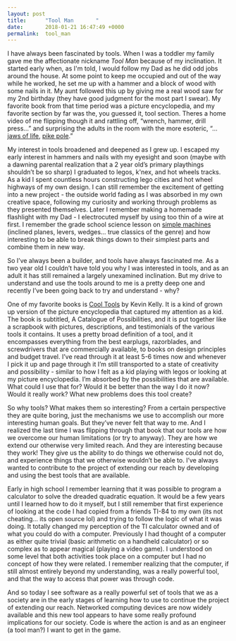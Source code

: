 ```yaml
---
layout: post
title:      "Tool Man       "
date:       2018-01-21 16:47:49 +0000
permalink:  tool_man
---
```


I have always been fascinated by tools. When I was a toddler my family gave me the affectionate nickname *Tool Man* because of my inclination. It started early when, as I'm told, I would follow my Dad as he did odd jobs around the house. At some point to keep me occupied and out of the way while he worked, he set me up with a hammer and a block of wood with some nails in it. My aunt followed this up by giving me a real wood saw for my 2nd birthday (they have good judgment for the most part I swear). My favorite book from that time period was a picture encyclopedia, and my favorite section by far was the, you guessed it, tool section. Theres a home video of me flipping though it and rattling off, “wrench, hammer, drill press…” and surprising the adults in the room with the more esoteric, “… [jaws of life](http://i.ebayimg.com/00/s/NTY3WDg0Nw==/z/fq0AAOSwf-VWXaOW/$_32.JPG?set_id=880000500F), [pike pole](https://www.duosafety.com/products/pike-poles/).” 

My interest in tools broadened and deepened as I grew up. I escaped my early interest in hammers and nails with my eyesight and soon (maybe with a dawning parental realization that a 2 year old’s primary playthings shouldn’t be so sharp) I graduated to legos, k'nex, and hot wheels tracks. As a kid I spent countless hours constructing lego cities and hot wheel highways of my own design. I can still remember the excitement of getting into a new project - the outside world fading as I was absorbed in my own creative space, following my curiosity and working through problems as they presented themselves. Later I remember making a homemade flashlight with my Dad - I electrocuted myself by using too thin of a wire at first. I remember the grade school science lesson on [simple machines](https://i.ytimg.com/vi/fvOmaf2GfCY/maxresdefault.jpg) (inclined planes, levers, wedges… true classics of the genre) and how interesting to be able to break things down to their simplest parts and combine them in new way. 

So I’ve always been a builder, and tools have always fascinated me. As a two year old I couldn’t have told you why I was interested in tools, and as an adult it has still remained a largely unexamined inclination. But my drive to understand and use the tools around to me is a pretty deep one and recently I’ve been going back to try and understand - why?

One of my favorite books is [Cool Tools](https://www.goodreads.com/book/show/18528382-cool-tools) by Kevin Kelly. It is a kind of grown up version of the picture encyclopedia that captured my attention as a kid. The book is subtitled, A Catalogue of Possibilities, and it is put together like a scrapbook with pictures, descriptions, and testimonials of the various tools it contains. It uses a pretty broad definition of a tool, and it encompasses everything from the best earplugs, razorblades, and screwdrivers that are commercially available, to books on design principles and budget travel. I’ve read through it at least 5-6 times now and whenever I pick it up and page through it I’m still transported to a state of creativity and possibility  - similar to how I felt as a kid playing with legos or looking at my picture encyclopedia. I’m absorbed by the possibilities that are available. What could I use that for? Would it be better than the way I do it now? Would it really work? What new problems does this tool create? 

So why tools? What makes them so interesting? From a certain perspective they are quite boring, just the mechanisms we use to accomplish our more interesting human goals. But they’ve never felt that way to me. And I realized the last time I was flipping through that book that our tools are how we overcome our human limitations  (or try to anyway). They are how we extend our otherwise very limited reach. And they are interesting because they work! They give us the ability to do things we otherwise could not do, and experience things that we otherwise wouldn’t be able to. I’ve always wanted to contribute to the project of extending our reach by developing and using the best tools that are available. 

Early in high school I remember learning that it was possible to program a calculator to solve the dreaded quadratic equation. It would be a few years until I learned how to do it myself, but I still remember that first experience of looking at the code I had copied from a friends TI-84 to my own (its not cheating… its open source lol) and trying to follow the logic of what it was doing. It totally changed my perception of the TI calculator owned and of what you could do with a computer. Previously I had thought of a computer as either quite trivial (basic arithmetic on a handheld calculator) or so complex as to appear magical (playing a video game). I understood on some level that both activities took place on a computer but I had no concept of how they were related. I remember realizing that the computer, if still almost entirely beyond my understanding, was a really powerful tool, and that the way to access that power was through code. 

And so today I see software as a really powerful set of tools that we as a society are in the early stages of learning how to use to continue the project of extending our reach. Networked computing devices are now widely available and this new tool appears to have some really profound implications for our society. Code is where the action is and as an engineer (a tool man?) I want to get in the game. 

